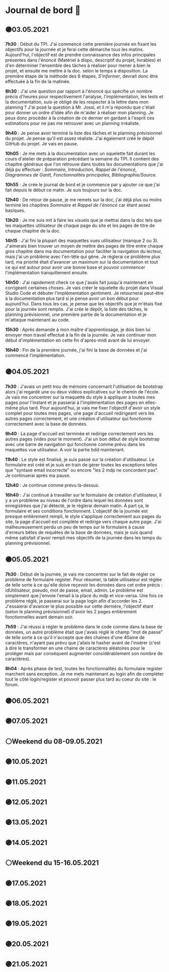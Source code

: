 # Journal de bord 📖  

## 🟣03.05.2021
**7h30** : Début du TPI. J'ai commencé cette première journée en fixant les objectifs pour la journée et je ferai cette démarche tous les matins. Aujourd'hui, l'objectif est de prendre connaissance des infos principales présentes dans l'énoncé (Matériel à dispo, descriptif du projet, livrables) et d'en déterminer l'ensemble des tâches à réaliser pour mener à bien le projet, et ensuite me mettre à la doc. selon le temps à disposition. La première étape de la méthode des 6 étapes, *S'informer*, devrait donc être effectuée à la fin de la matinée. 

**8h30** : J'ai une question par rapport à l'énoncé qui spécifie un nombre précis d'heures pour respectivement l'analyse, l'implémentation, les tests et la documentation, suis-je obligé de les respecter à la lettre dans mon planning ? J'ai posé la question à Mr. Jossi, et il m'a répondu que c'était pour donner un ordre d'idée afin de m'aider à réaliser mon planning. Je peux donc procéder à la création de ce dernier en gardant à l'esprit ces estimations pour ne pas me retrouver avec un planning irréaliste.

**9h40** : Je pense avoir terminé la liste des tâches et le planning prévisionnel du projet. Je pense qu'il est assez réaliste. J'ai également créé le dépôt GitHub du projet. Je vais en pause. 

**10h05** :  Je me mets à la documentation avec un squelette fait durant les cours d'atelier de préparation précédant la semaine du TPI. Il contient des chapitre généraux que l'on retrouve dans toutes les documentations que j'ai déjà pu effectuer : *Sommaire, Introduction, Rappel de l'énoncé, Diagrammes de Gantt, Fonctionnalités principales, Bibliographie/Source.*

**10h55** : Je crée le journal de bord et je commence par y ajouter ce que j'ai fait depuis le début ce matin. Je suis toujours sur la doc. 

**12h40** : De retour de pause, je me remets sur la doc, j'ai déjà plus ou moins terminé les chapitres *Sommaire* et *Rappel de l'énoncé* car étant assez basiques. 

**13h20** : Je me suis mit à faire les visuels que je mettrai dans la doc tels que les maquettes utilisateur de chaque page du site et les pages de titre de chaque chapitre de la doc. 

**14h15** : J'ai fini la plupart des maquettes vues utilisateur (manque 2 ou 3). J'aimerais bien trouver un moyen de mettre des pages de titre entre chaque gros chapitre dans ma documentation pour faciliter la navigation du lecteur, mais j'ai un problème avec l'en-tête qui gêne. Je règlerai ce problème plus tard, ma priorité était d'avancer un maximum sur la documentation et tout ce qui est autour pour avoir une bonne base et pouvoir commencer l'implémentation tranquillement ensuite.

**14h50** : J'ai rapidement check ce que j'avais fait jusqu'à maintenant en corrigeant certaines choses. Je vais créer le squelette du projet dans Visual Studio Code et débuter l'implémentation gentiment. Je retournerai peut-être à la documentation plus tard si je pense avoir un bon début pour aujourd'hui. Dans tous les cas, je pense que les objectifs que je m'étais fixé pour la journée sont remplis. J'ai crée le dépôt, la liste des tâches, le planning prévisionnel, une première partie de la documentation et je m'attaque maintenant au code.  

**15h30** : Après demande à mon maître d'apprentissage, je dois bien lui envoyer mon travail effectué à la fin de la journée. Je vais continuer mon début d'implémentation en cette fin d'après-midi avant de lui envoyer.

**16h40** : Fin de la première journée, j'ai fini la base de données et j'ai commencé l'implémentation.

## 🟣04.05.2021
**7h30** : J'avais un petit trou de mémoire concernant l'utilisation de bootstrap alors j'ai regardé une ou deux vidéos explicatives sur le chemin de l'école. Je vais me concentrer sur la maquette du style à appliquer à toutes mes pages pour l'instant et je passerai à l'implémentation des pages en elles-même plus tard. Pour aujourd'hui, je vais me fixer l'objectif d'avoir un style complet pour toutes mes pages, une page d'accueil redirigeant vers les autres pages correctement, et une création d'utilisateur qui fonctionne correctement avec la base de données.

**9h40** : La page d'accueil est terminée et redirige correctement vers les autres pages (vides pour le moment). J'ai un bon début de style bootstrap avec une barre de navigation qui fonctionne comme prévu dans les maquettes vue utilisateur. A voir la partie bdd maintenant.

**11h40** : Le style est finalisé, je suis passé sur la création d'utilisateur. Le formulaire est créé et je suis en train de gérer toutes les exceptions telles que "syntaxe email incorrecte" ou encore "les 2 mdp ne concordent pas". Je continuerai après ma pause.
  
**12h40** : Je continue comme prévu là-dessus.

**16h40** : J'ai continué à travailler sur le formulaire de création d'utilisateur, il y a un problème au niveau de l'ordre dans lequel les données sont enregistrées que j'ai détecté, je le règlerai demain matin. À part ça, le formulaire et ses conditions fonctionnent. L'objectif de la journée est presque entièrement rempli, le style s'applique correctement aux pages du site, la page d'accueil est complète et redirige vers chaque autre page. J'ai malheureusement perdu un peu de temps sur le formulaire à cause d'erreurs bêtes de requètes de la base de données, mais je suis quand même satisfait d'avoir rempli mes objectifs de la journée dans les temps du planning prévisionnel.

## 🟣05.05.2021
**7h30** : Début de la journée, je vais me concentrer sur le fait de régler ce problème de formulaire register. Pour résumer, la table utilisateur est réglée de telle sorte à ce qu'elle doive reçevoir les données dans cet ordre précis : idUtilisateur, pseudo, mot de passe, email, admin. Le problème est simplement que j'envoie l'email à la place du mdp et vice-versa. Une fois ce problème réglé, je passerai sur la page login afin d'accorder les 2. J'essaierai d'avancer le plus possible sur cette dernière, l'objectif étant (selon le planning prévisionnel) d'avoir les 2 pages entièrement fonctionnelles avant demain soir.

**7h59** : J'ai réussi à régler le problème dans le code comme dans la base de données, un autre problème était que j'avais réglé le champ "mot de passe" de telle sorte à ce qu'il n'accepte que des chaines d'une 40aine de caractères, n'ayant pas prévu que j'allais le hasher avant de l'insérer (c'est à dire le transformer en une chaine de caractères aléatoires pour le protéger mais par conséquent augmenter considérablement son nombre de caractères).

**8h04** : Après phase de test, toutes les fonctionnalités du formulaire register marchent sans exception. Je me mets maintenant au login afin de compléter tout le côté login/register et pouvoir passer plus tard au coeur du site : le forum.

## 🟣06.05.2021

## 🟣07.05.2021

## ⚪Weekend du 08-09.05.2021

## 🟣10.05.2021

## 🟣11.05.2021

## 🟣12.05.2021

## 🟣13.05.2021

## 🟣14.05.2021

## ⚪Weekend du 15-16.05.2021

## 🟣17.05.2021

## 🟣18.05.2021

## 🟣19.05.2021

## 🟣20.05.2021

## 🟣21.05.2021
